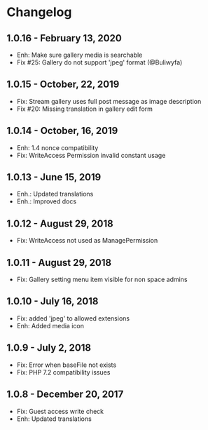 Changelog
=========

1.0.16 - February 13, 2020
---------------------
- Enh: Make sure gallery media is searchable
- Fix #25: Gallery do not support 'jpeg' format (@Buliwyfa)


1.0.15 - October, 22, 2019
---------------------
- Fix: Stream gallery uses full post message as image description
- Fix #20: Missing translation in gallery edit form


1.0.14 - October, 16, 2019
---------------------
- Enh: 1.4 nonce compatibility
- Fix: WriteAccess Permission invalid constant usage


1.0.13 - June 15, 2019
---------------------
- Enh.: Updated translations
- Enh.: Improved docs


1.0.12 - August 29, 2018
---------------------
- Fix: WriteAccess not used as ManagePermission


1.0.11 - August 29, 2018
---------------------
- Fix: Gallery setting menu item visible for non space admins


1.0.10 - July 16, 2018
---------------------
- Fix: added 'jpeg' to allowed extensions
- Enh: Added media icon


1.0.9 - July 2, 2018
---------------------
- Fix: Error when baseFile not exists
- Fix: PHP 7.2 compatibility issues


1.0.8 - December 20, 2017
---------------------
- Fix: Guest access write check
- Enh: Updated translations

